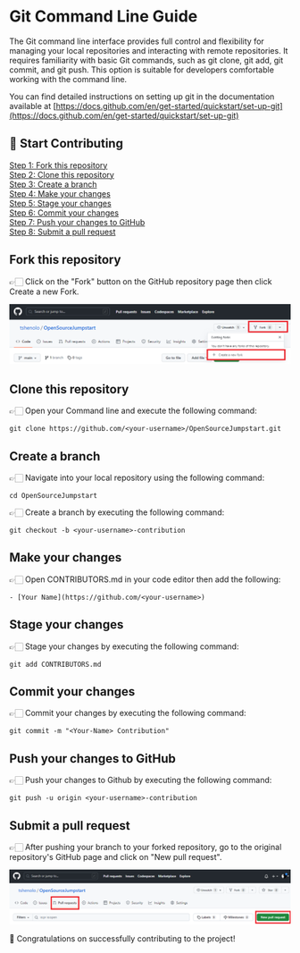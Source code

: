# Git Command Line Guide

The Git command line interface provides full control and flexibility for managing your local repositories and interacting with remote repositories. It requires familiarity with basic Git commands, such as git clone, git add, git commit, and git push. This option is suitable for developers comfortable working with the command line.

You can find detailed instructions on setting up git in the documentation available at [https://docs.github.com/en/get-started/quickstart/set-up-git](https://docs.github.com/en/get-started/quickstart/set-up-git)

## 🚀 Start Contributing
[Step 1: Fork this repository](#fork-this-repository)  
[Step 2: Clone this repository](#clone-this-repository)  
[Step 3: Create a branch](#create-a-branch)  
[Step 4: Make your changes](#make-your-changes)  
[Step 5: Stage your changes](#stage-your-changes)  
[Step 6: Commit your changes](#commit-your-changes)  
[Step 7: Push your changes to GitHub](#push-your-changes-to-github)  
[Step 8: Submit a pull request](#submit-a-pull-request) 

## Fork this repository

👉🏻 Click on the "Fork" button on the GitHub repository page 
then click Create a new Fork.

![Fork Repository](../assets/fork.png)

## Clone this repository

👉🏻 Open your Command line and execute the following command:

```
git clone https://github.com/<your-username>/OpenSourceJumpstart.git
```

## Create a branch

👉🏻 Navigate into your local repository using the following command:
```
cd OpenSourceJumpstart
```

👉🏻 Create a branch by executing the following command:
```
git checkout -b <your-username>-contribution
```

## Make your changes

👉🏻 Open CONTRIBUTORS.md in your code editor then add the following:
```
- [Your Name](https://github.com/<your-username>)
```

## Stage your changes

👉🏻 Stage your changes by executing the following command:
```
git add CONTRIBUTORS.md
```


## Commit your changes

👉🏻 Commit your changes by executing the following command:
```
git commit -m "<Your-Name> Contribution"
```

## Push your changes to GitHub

👉🏻 Push your changes to Github by executing the following command: 

```
git push -u origin <your-username>-contribution
```


## Submit a pull request

👉🏻 After pushing your branch to your forked repository, go to the original repository's GitHub page and click on "New pull request".

![Pull Request](../assets/pull.png)

🎉 Congratulations on successfully contributing to the project!





